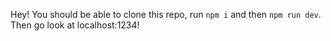 Hey! You should be able to clone this repo, run `npm i` and then `npm run dev`. Then go look at localhost:1234!
